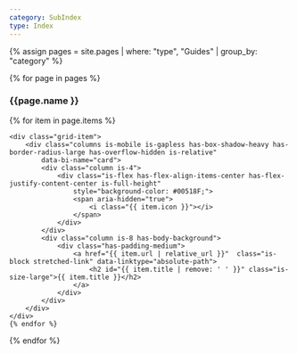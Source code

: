 ```yaml
---
category: SubIndex
type: Index 
---
```


{% assign pages = site.pages 
| where: "type", "Guides" 
| group_by: "category" %}


{% for page in pages %}

### {{page.name }}
<div class="grid is-fibonacci">
    {% for item in page.items %}

    <div class="grid-item">
        <div class="columns is-mobile is-gapless has-box-shadow-heavy has-border-radius-large has-overflow-hidden is-relative"
            data-bi-name="card">
            <div class="column is-4">
                <div class="is-flex has-flex-align-items-center has-flex-justify-content-center is-full-height"
                    style="background-color: #00518F;">
                    <span aria-hidden="true">
                        <i class="{{ item.icon }}"></i>
                    </span>
                </div>
            </div>
            <div class="column is-8 has-body-background">
                <div class="has-padding-medium">
                    <a href="{{ item.url | relative_url }}"  class="is-block stretched-link" data-linktype="absolute-path">
                        <h2 id="{{ item.title | remove: ' ' }}" class="is-size-large">{{ item.title }}</h2>
                    </a>
                </div>
            </div>
        </div>
    </div>
    {% endfor %}
</div>

{% endfor %}